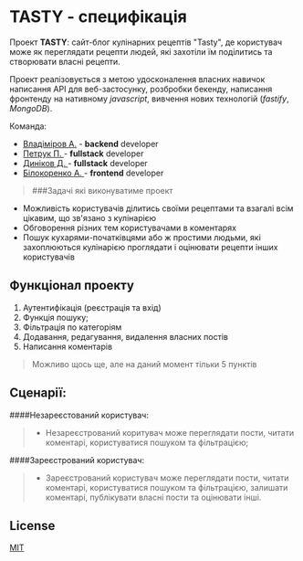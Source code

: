 # TASTY - специфікація

Проект **TASTY**: сайт-блог кулінарних рецептів "Tasty", де користувач може як переглядати рецепти людей, які захотіли їм поділитись та створювати власні рецепти.

Проект реалізовується з метою удосконалення власних навичок написання API для веб-застосунку, розбробки бекенду, написання фронтенду на нативному *javascript*, 
вивчення нових технологій (*fastify*, *MongoDB*).

Команда:

* [Владіміров А.](https://github.com/Artem-Vladimirov-IP95) - **backend** developer
* [ Петрук П. ](https://github.com/17etro) - **fullstack** developer
* [ Диніков Д. ](https://github.com/ddynikov) - **fullstack** developer
* [ Білокоренко А. ](https://github.com/GVBilokorenko) - **frontend** developer

> ###Задачі які виконуватиме проект
- Можливість користувачів ділитись своїми рецептами та взагалі всім цікавим, що зв'язано з кулінарією
- Обговорення різних тем користувачами в коментарях
- Пошук кухарями-початківцями або ж простими людьми, які захоплюються кулінарією проглядати і оцінювати рецепти інших користувачів

## Функціонал проекту
 1. Аутентифікація (реєстрація та вхід)
 2. Функція пошуку;
 3. Фільтрація по категоріям
 4. Додавання, редагування, видалення власних постів
 5. Написання коментарів
 > Можливо щось ще, але на даний момент тільки 5 пунктів

## Сценарії:

####Незареєстований користувач:
> - Незареєстрований коритувач може переглядати пости,
	 читати коментарі, користуватися пошуком та фільтрацією;

####Зареєстрований користувач:
> - Зареєстрований користувач може переглядати пости,
	 читати коментарі, користуватися пошуком та фільтрацією,
	 залишати коментарі, публікувати власні пости та оцінювати інші.


## License
[MIT](https://choosealicense.com/licenses/mit/)
